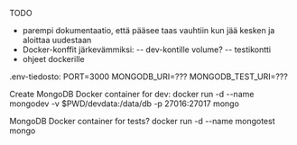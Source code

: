 TODO
- parempi dokumentaatio, että pääsee taas vauhtiin kun jää kesken ja aloittaa uudestaan
- Docker-konffit järkevämmiksi:
-- dev-kontille volume?
-- testikontti
- ohjeet dockerille

.env-tiedosto:
PORT=3000
MONGODB_URI=???
MONGODB_TEST_URI=???

Create MongoDB Docker container for dev:
docker run -d --name mongodev -v $PWD/devdata:/data/db -p 27016:27017 mongo

MongoDB Docker container for tests?
docker run -d --name mongotest mongo

